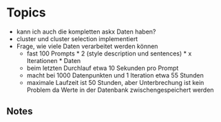 # Topics

- kann ich auch die kompletten askx Daten haben?
- cluster und cluster selection implementiert
- Frage, wie viele Daten verarbeitet werden können
	- fast 100 Prompts * 2 (style description und sentences) * x Iterationen * Daten
	- beim letzten Durchlauf etwa 10 Sekunden pro Prompt
	- macht bei 1000 Datenpunkten und 1 Iteration etwa 55 Stunden
	- maximale Laufzeit ist 50 Stunden, aber Unterbrechung ist kein Problem da Werte in der Datenbank zwischengespeichert werden

## Notes

